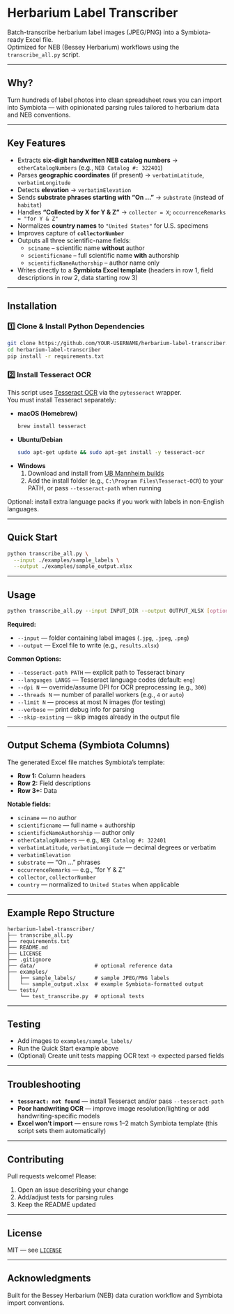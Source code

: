 # Herbarium Label Transcriber

Batch-transcribe herbarium label images (JPEG/PNG) into a Symbiota-ready Excel file.  
Optimized for NEB (Bessey Herbarium) workflows using the `transcribe_all.py` script.

---

## Why?

Turn hundreds of label photos into clean spreadsheet rows you can import into Symbiota — with opinionated parsing rules tailored to herbarium data and NEB conventions.

---

## Key Features

- Extracts **six-digit handwritten NEB catalog numbers** → `otherCatalogNumbers` (e.g., `NEB Catalog #: 322401`)
- Parses **geographic coordinates** (if present) → `verbatimLatitude`, `verbatimLongitude`
- Detects **elevation** → `verbatimElevation`
- Sends **substrate phrases starting with “On …”** → `substrate` (instead of `habitat`)
- Handles **“Collected by X for Y & Z”** → `collector = X`; `occurrenceRemarks = "for Y & Z"`
- Normalizes **country names** to `"United States"` for U.S. specimens
- Improves capture of **`collectorNumber`**
- Outputs all three scientific-name fields:
  - `sciname` – scientific name **without** author
  - `scientificname` – full scientific name **with** authorship
  - `scientificNameAuthorship` – author name only
- Writes directly to a **Symbiota Excel template** (headers in row 1, field descriptions in row 2, data starting row 3)

---

## Installation

### 1️⃣ Clone & Install Python Dependencies
```bash
git clone https://github.com/YOUR-USERNAME/herbarium-label-transcriber.git
cd herbarium-label-transcriber
pip install -r requirements.txt
```

### 2️⃣ Install Tesseract OCR

This script uses [Tesseract OCR](https://github.com/tesseract-ocr/tesseract) via the `pytesseract` wrapper.  
You must install Tesseract separately:

- **macOS (Homebrew)**  
  ```bash
  brew install tesseract
  ```
- **Ubuntu/Debian**  
  ```bash
  sudo apt-get update && sudo apt-get install -y tesseract-ocr
  ```
- **Windows**  
  1. Download and install from [UB Mannheim builds](https://github.com/UB-Mannheim/tesseract/wiki)  
  2. Add the install folder (e.g., `C:\Program Files\Tesseract-OCR`) to your PATH, or pass `--tesseract-path` when running

Optional: install extra language packs if you work with labels in non-English languages.

---

## Quick Start

```bash
python transcribe_all.py \
  --input ./examples/sample_labels \
  --output ./examples/sample_output.xlsx
```

---

## Usage

```bash
python transcribe_all.py --input INPUT_DIR --output OUTPUT_XLSX [options]
```

**Required:**
- `--input` — folder containing label images (`.jpg`, `.jpeg`, `.png`)
- `--output` — Excel file to write (e.g., `results.xlsx`)

**Common Options:**
- `--tesseract-path PATH` — explicit path to Tesseract binary
- `--languages LANGS` — Tesseract language codes (default: `eng`)
- `--dpi N` — override/assume DPI for OCR preprocessing (e.g., `300`)
- `--threads N` — number of parallel workers (e.g., `4` or `auto`)
- `--limit N` — process at most N images (for testing)
- `--verbose` — print debug info for parsing
- `--skip-existing` — skip images already in the output file

---

## Output Schema (Symbiota Columns)

The generated Excel file matches Symbiota’s template:

- **Row 1:** Column headers
- **Row 2:** Field descriptions
- **Row 3+:** Data

**Notable fields:**
- `sciname` — no author
- `scientificname` — full name + authorship
- `scientificNameAuthorship` — author only
- `otherCatalogNumbers` — e.g., `NEB Catalog #: 322401`
- `verbatimLatitude`, `verbatimLongitude` — decimal degrees or verbatim
- `verbatimElevation`
- `substrate` — “On …” phrases
- `occurrenceRemarks` — e.g., “for Y & Z”
- `collector`, `collectorNumber`
- `country` — normalized to `United States` when applicable

---

## Example Repo Structure

```
herbarium-label-transcriber/
├── transcribe_all.py
├── requirements.txt
├── README.md
├── LICENSE
├── .gitignore
├── data/                   # optional reference data
├── examples/
│   ├── sample_labels/      # sample JPEG/PNG labels
│   └── sample_output.xlsx  # example Symbiota-formatted output
└── tests/
    └── test_transcribe.py  # optional tests
```

---

## Testing

- Add images to `examples/sample_labels/`
- Run the Quick Start example above
- (Optional) Create unit tests mapping OCR text → expected parsed fields

---

## Troubleshooting

- **`tesseract: not found`** — install Tesseract and/or pass `--tesseract-path`
- **Poor handwriting OCR** — improve image resolution/lighting or add handwriting-specific models
- **Excel won’t import** — ensure rows 1–2 match Symbiota template (this script sets them automatically)

---

## Contributing

Pull requests welcome! Please:
1. Open an issue describing your change
2. Add/adjust tests for parsing rules
3. Keep the README updated

---

## License

MIT — see [`LICENSE`](LICENSE)

---

## Acknowledgments

Built for the Bessey Herbarium (NEB) data curation workflow and Symbiota import conventions.
